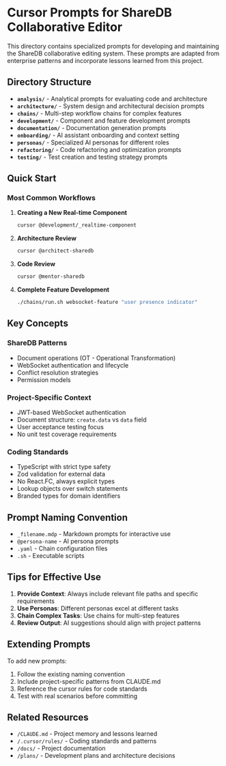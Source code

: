 # Cursor Prompts for ShareDB Collaborative Editor

This directory contains specialized prompts for developing and maintaining the ShareDB collaborative editing system. These prompts are adapted from enterprise patterns and incorporate lessons learned from this project.

## Directory Structure

- **`analysis/`** - Analytical prompts for evaluating code and architecture
- **`architecture/`** - System design and architectural decision prompts
- **`chains/`** - Multi-step workflow chains for complex features
- **`development/`** - Component and feature development prompts
- **`documentation/`** - Documentation generation prompts
- **`onboarding/`** - AI assistant onboarding and context setting
- **`personas/`** - Specialized AI personas for different roles
- **`refactoring/`** - Code refactoring and optimization prompts
- **`testing/`** - Test creation and testing strategy prompts

## Quick Start

### Most Common Workflows

1. **Creating a New Real-time Component**
   ```bash
   cursor @development/_realtime-component
   ```

2. **Architecture Review**
   ```bash
   cursor @architect-sharedb
   ```

3. **Code Review**
   ```bash
   cursor @mentor-sharedb
   ```

4. **Complete Feature Development**
   ```bash
   ./chains/run.sh websocket-feature "user presence indicator"
   ```

## Key Concepts

### ShareDB Patterns
- Document operations (OT - Operational Transformation)
- WebSocket authentication and lifecycle
- Conflict resolution strategies
- Permission models

### Project-Specific Context
- JWT-based WebSocket authentication
- Document structure: `create.data` vs `data` field
- User acceptance testing focus
- No unit test coverage requirements

### Coding Standards
- TypeScript with strict type safety
- Zod validation for external data
- No React.FC, always explicit types
- Lookup objects over switch statements
- Branded types for domain identifiers

## Prompt Naming Convention

- `_filename.mdp` - Markdown prompts for interactive use
- `@persona-name` - AI persona prompts
- `.yaml` - Chain configuration files
- `.sh` - Executable scripts

## Tips for Effective Use

1. **Provide Context**: Always include relevant file paths and specific requirements
2. **Use Personas**: Different personas excel at different tasks
3. **Chain Complex Tasks**: Use chains for multi-step features
4. **Review Output**: AI suggestions should align with project patterns

## Extending Prompts

To add new prompts:
1. Follow the existing naming convention
2. Include project-specific patterns from CLAUDE.md
3. Reference the cursor rules for code standards
4. Test with real scenarios before committing

## Related Resources

- `/CLAUDE.md` - Project memory and lessons learned
- `/.cursor/rules/` - Coding standards and patterns
- `/docs/` - Project documentation
- `/plans/` - Development plans and architecture decisions
